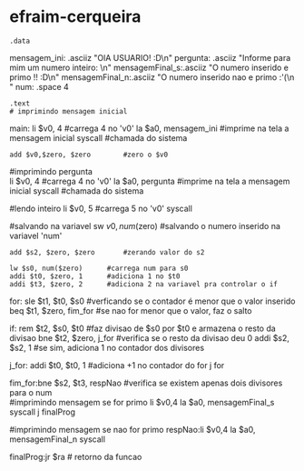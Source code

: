 # efraim-cerqueira
	.data
mensagem_ini:	.asciiz "OlA USUARIO! :D\n"
pergunta:	.asciiz "Informe para mim um numero inteiro: \n"
mensagemFinal_s:.asciiz "O numero inserido e primo !! :D\n"
mensagemFinal_n:.asciiz "O numero inserido nao e primo :'(\n "
num:		.space 4

	.text
	# imprimindo mensagem inicial
main:	li $v0, 4			#carrega 4 no 'v0'
	la $a0, mensagem_ini		#imprime na tela a mensagem inicial
	syscall				#chamada do sistema 

	add $v0,$zero, $zero		#zero o $v0
  #imprimindo pergunta			
	li $v0, 4			#carrega 4 no 'v0'
	la $a0, pergunta		#imprime na tela a mensagem inicial
	syscall				#chamada do sistema

  #lendo inteiro
	li $v0, 5			#carrega 5 no 'v0'
	syscall

  #salvando na variavel	
	sw $v0, num($zero)		#salvando o numero inserido na variavel 'num'

	add $s2, $zero, $zero		#zerando valor do s2

	lw $s0, num($zero)		#carrega num para s0
	addi $t0, $zero, 1		#adiciona 1 no $t0	
	addi $t3, $zero, 2		#adiciona 2 na variavel pra controlar o if

for:	sle $t1, $t0, $s0		#verficando se o contador é menor que o valor inserido
	beq $t1, $zero, fim_for		#se nao for menor que o valor, faz o salto

if:	rem $t2, $s0, $t0		#faz divisao de $s0 por $t0 e armazena o resto da divisao
	bne $t2, $zero, j_for		#verifica se o resto da divisao deu 0
	addi $s2, $s2, 1		#se sim, adiciona 1 no contador dos divisores

j_for:	addi $t0, $t0, 1		#adiciona +1 no contador do for
	j for


fim_for:bne $s2, $t3, respNao		#verifica se existem apenas dois divisores para o num			  
  #imprimindo mensagem se for primo
	li $v0,4
	la $a0, mensagemFinal_s
	syscall
	j finalProg

  #imprimindo mensagem se nao for primo
respNao:li $v0,4
	la $a0, mensagemFinal_n
	syscall	

finalProg:jr $ra			# retorno da funcao
